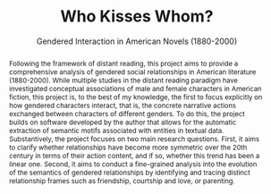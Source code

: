 ---
pid: g2022stuhler
title: Who Kisses Whom?
subtitle: Gendered Interaction in American Novels (1880-2000)
category: Grad Fellowship Project
tags:
- text-analysis
cohort_year: '2022'
abstract: Following the framework of distant reading, this project aims to provide
  a comprehensive analysis of gendered social relationships in American literature
  (1880-2000). While multiple studies in the distant reading paradigm have investigated
  conceptual associations of male and female characters in American fiction, this
  project is, to the best of my knowledge, the first to focus explicitly on how gendered
  characters interact, that is, the concrete narrative actions exchanged between characters
  of different genders. To do this, the project builds on software developed by the
  author that allows for the automatic extraction of semantic motifs associated with
  entities in textual data. Substantively, the project focuses on two main research
  questions. First, it aims to clarify whether relationships have become more symmetric
  over the 20th century in terms of their action content, and if so, whether this
  trend has been a linear one. Second, it aims to conduct a fine-grained analysis
  into the evolution of the semantics of gendered relationships by identifying and
  tracing distinct relationship frames such as friendship, courtship and love, or
  parenting.
pis:
- stuhler
layout: project
---